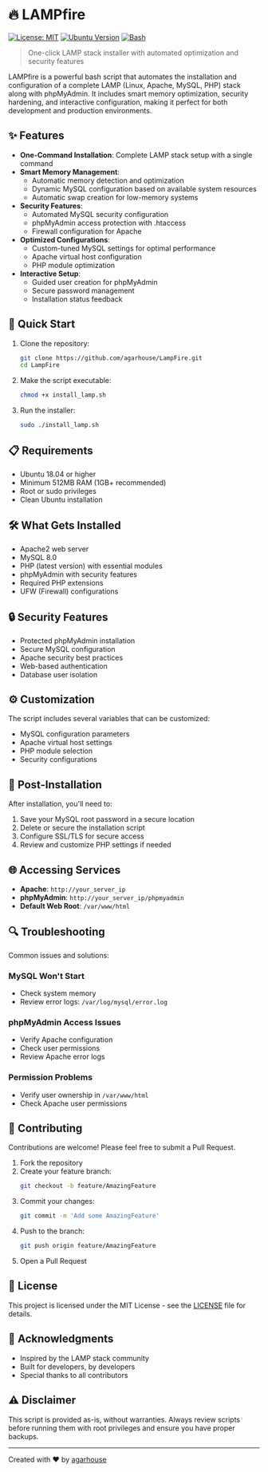 # 🔥 LAMPfire

[![License: MIT](https://img.shields.io/badge/License-MIT-yellow.svg)](https://opensource.org/licenses/MIT)
[![Ubuntu Version](https://img.shields.io/badge/Ubuntu-18.04%2B-brightgreen)](https://ubuntu.com/)
[![Bash](https://img.shields.io/badge/Bash-Script-brightgreen)](https://www.gnu.org/software/bash/)

> One-click LAMP stack installer with automated optimization and security features

LAMPfire is a powerful bash script that automates the installation and configuration of a complete LAMP (Linux, Apache, MySQL, PHP) stack along with phpMyAdmin. It includes smart memory optimization, security hardening, and interactive configuration, making it perfect for both development and production environments.

## ✨ Features

* **One-Command Installation**: Complete LAMP stack setup with a single command
* **Smart Memory Management**: 
  * Automatic memory detection and optimization
  * Dynamic MySQL configuration based on available system resources
  * Automatic swap creation for low-memory systems
* **Security Features**:
  * Automated MySQL security configuration
  * phpMyAdmin access protection with .htaccess
  * Firewall configuration for Apache
* **Optimized Configurations**:
  * Custom-tuned MySQL settings for optimal performance
  * Apache virtual host configuration
  * PHP module optimization
* **Interactive Setup**:
  * Guided user creation for phpMyAdmin
  * Secure password management
  * Installation status feedback

## 🚀 Quick Start

1. Clone the repository:
   ```bash
   git clone https://github.com/agarhouse/LampFire.git
   cd LampFire
   ```

2. Make the script executable:
   ```bash
   chmod +x install_lamp.sh
   ```

3. Run the installer:
   ```bash
   sudo ./install_lamp.sh
   ```

## 📋 Requirements

* Ubuntu 18.04 or higher
* Minimum 512MB RAM (1GB+ recommended)
* Root or sudo privileges
* Clean Ubuntu installation

## 🛠️ What Gets Installed

* Apache2 web server
* MySQL 8.0
* PHP (latest version) with essential modules
* phpMyAdmin with security features
* Required PHP extensions
* UFW (Firewall) configurations

## 🔒 Security Features

* Protected phpMyAdmin installation
* Secure MySQL configuration
* Apache security best practices
* Web-based authentication
* Database user isolation

## ⚙️ Customization

The script includes several variables that can be customized:
* MySQL configuration parameters
* Apache virtual host settings
* PHP module selection
* Security configurations

## 📝 Post-Installation

After installation, you'll need to:

1. Save your MySQL root password in a secure location
2. Delete or secure the installation script
3. Configure SSL/TLS for secure access
4. Review and customize PHP settings if needed

## 🌐 Accessing Services

* **Apache**: `http://your_server_ip`
* **phpMyAdmin**: `http://your_server_ip/phpmyadmin`
* **Default Web Root**: `/var/www/html`

## 🔍 Troubleshooting

Common issues and solutions:

### MySQL Won't Start
* Check system memory
* Review error logs: `/var/log/mysql/error.log`

### phpMyAdmin Access Issues
* Verify Apache configuration
* Check user permissions
* Review Apache error logs

### Permission Problems
* Verify user ownership in `/var/www/html`
* Check Apache user permissions

## 🤝 Contributing

Contributions are welcome! Please feel free to submit a Pull Request.

1. Fork the repository
2. Create your feature branch:
   ```bash
   git checkout -b feature/AmazingFeature
   ```
3. Commit your changes:
   ```bash
   git commit -m 'Add some AmazingFeature'
   ```
4. Push to the branch:
   ```bash
   git push origin feature/AmazingFeature
   ```
5. Open a Pull Request

## 📜 License

This project is licensed under the MIT License - see the [LICENSE](LICENSE) file for details.

## 🙏 Acknowledgments

* Inspired by the LAMP stack community
* Built for developers, by developers
* Special thanks to all contributors

## ⚠️ Disclaimer

This script is provided as-is, without warranties. Always review scripts before running them with root privileges and ensure you have proper backups.

---
Created with ❤️ by [agarhouse](https://github.com/agarhouse)
